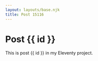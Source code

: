 ```yaml
---
layout: layouts/base.njk
title: Post 15116
---
```


# Post {{ id }}

This is post {{ id }} in my Eleventy project.
